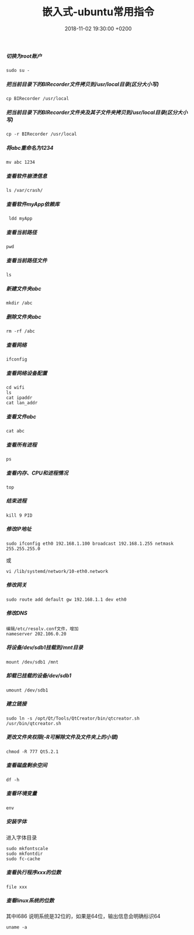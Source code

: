 ﻿---
layout: post
title:  "嵌入式-ubuntu常用指令"
date:   2018-11-02 19:30:00 +0200
categories: 嵌入式
---

##### 切换为root账户
```
sudo su -
```
##### 把当前目录下的BIRecorder文件拷贝到/usr/local目录(区分大小写)
```
cp BIRecorder /usr/local
```

##### 把当前目录下的BIRecorder文件夹及其子文件夹拷贝到/usr/local目录(区分大小写)
```
cp -r BIRecorder /usr/local
```
##### 将abc重命名为1234
```
mv abc 1234
```

##### 查看软件崩溃信息  
```
ls /var/crash/
```

##### 查看软件myApp依赖库  
```
 ldd myApp
```

##### 查看当前路径  
```
pwd
```
##### 查看当前路径文件  
```
ls  
```
##### 新建文件夹abc  
```
mkdir /abc
```

##### 删除文件夹abc
```
rm -rf /abc
```

##### 查看网络  
```
ifconfig  
```

##### 查看网络设备配置  
```
cd wifi
ls
cat ipaddr
cat lan_addr
```

##### 查看文件abc
```
cat abc
```

##### 查看所有进程
```
ps
```  

##### 查看内存、CPU和进程情况
```
top
```  

##### 结束进程
```
kill 9 PID
```

##### 修改IP地址
```
sudo ifconfig eth0 192.168.1.100 broadcast 192.168.1.255 netmask 255.255.255.0
```
或
```
vi /lib/systemd/network/10-eth0.network
```

##### 修改网关
```
sudo route add default gw 192.168.1.1 dev eth0
```

##### 修改DNS
```
编辑/etc/resolv.conf文件，增加
nameserver 202.106.0.20
```
##### 将设备/dev/sdb1挂载到/mnt目录
```
mount /dev/sdb1 /mnt
```
##### 卸载已挂载的设备/dev/sdb1
```
umount /dev/sdb1
```
##### 建立链接
```
sudo ln ‐s /opt/Qt/Tools/QtCreator/bin/qtcreator.sh /usr/bin/qtcreator.sh
```
##### 更改文件夹权限(-R可解除文件及文件夹上的小锁)  
```
chmod -R 777 Qt5.2.1
```
##### 查看磁盘剩余空间    
```
df -h
```
##### 查看环境变量    
```
env
```
##### 安装字体
进入字体目录    
```
sudo mkfontscale
sudo mkfontdir
sudo fc-cache
```
##### 查看执行程序xxx的位数
```
file xxx
```
##### 查看linux系统的位数   
其中I686 说明系统是32位的，如果是64位，输出信息会明确标识64
```
uname -a
```
